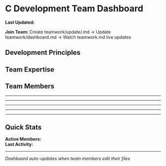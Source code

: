 # C Development Team Dashboard
**Last Updated:** <!-- xmd:exec date '+%Y-%m-%d %H:%M:%S' -->

**Join Team:** Create teamwork/update/<role>.md →  Update teamwork/dashboard.md → Watch teamwork.md live updates

## Development Principles

<!-- xmd:import ../.xmd/core/principle/memory_management.md -->

<!-- xmd:import ../.xmd/core/principle/error_handling.md -->

<!-- xmd:import ../.xmd/core/principle/teamwork.md -->

<!-- xmd:import ../.xmd/core/principle/test_driven.md -->

<!-- xmd:import ../.xmd/core/principle/build_system.md -->

<!-- xmd:import ../.xmd/core/principle/documentation.md -->

<!-- xmd:import ../.xmd/core/principle/file_size_limits.md -->

<!-- xmd:import ../.xmd/core/principle/isolation.md -->

<!-- xmd:import ../.xmd/core/principle/naming.md -->

<!-- xmd:import ../.xmd/core/principle/no_dependencies.md -->

<!-- xmd:import ../.xmd/core/principle/organizing.md -->

<!-- xmd:import ../.xmd/core/principle/planning.md -->

<!-- xmd:import ../.xmd/core/principle/real_implementation.md -->

## Team Expertise

<!-- xmd:import ../.xmd/core/experty/c.md -->

## Team Members

<!-- xmd:import update/genesis.md -->

---

<!-- xmd:import update/backend.md -->

---

<!-- xmd:import update/frontend.md -->

---

<!-- xmd:import update/tester.md -->

---

<!-- xmd:import update/coordinator.md -->

---

## Quick Stats
**Active Members:** <!-- xmd:exec ls update/*.md | wc -l | tr -d ' ' -->  
**Last Activity:** <!-- xmd:exec stat -c %y update/*.md | sort -r | head -1 | cut -d' ' -f1,2 -->

---
*Dashboard auto-updates when team members edit their files*